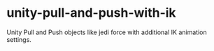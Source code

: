 # unity-pull-and-push-with-ik
Unity Pull and Push objects like jedi force with additional IK animation settings.

